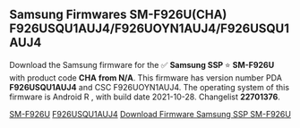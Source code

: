 <h2>Samsung Firmwares SM-F926U(CHA) F926USQU1AUJ4/F926UOYN1AUJ4/F926USQU1AUJ4</h2>
Download the Samsung firmware for the ✅ <strong>Samsung SSP </strong> ⭐ <strong>SM-F926U</strong> with product code <strong>CHA</strong> <strong> from N/A</strong>. This firmware has version number PDA <strong>F926USQU1AUJ4</strong> and CSC F926UOYN1AUJ4. The operating system of this firmware is Android R , with build date 2021-10-28. Changelist <strong>22701376</strong>.


[SM-F926U](https://samfirm.shop/samsung/model/SM-F926U)
[F926USQU1AUJ4](https://samfirm.shop/samsung/pda/F926USQU1AUJ4)
[Download Firmware Samsung SSP SM-F926U](https://samfirm.shop/samsung/firmware/469229)
